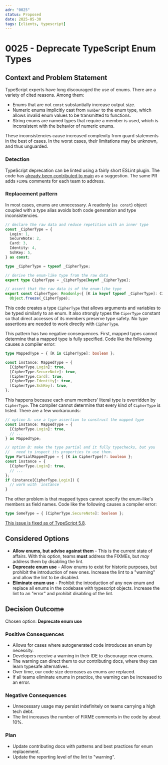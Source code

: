 ```yaml
---
adr: "0025"
status: Proposed
date: 2025-05-30
tags: [clients, typescript]
---
```


# 0025 - Deprecate TypeScript Enum Types

<AdrTable frontMatter={frontMatter}></AdrTable>

## Context and Problem Statement

TypeScript experts have long discouraged the use of enums. There are a variety of cited reasons.
Among them:

- Enums that are not `const` substantially increase output size.
- Numeric enums implicitly cast from `number` to the enum type, which allows invalid enum values to
  be transmitted to functions.
- String enums are named types that require a member is used, which is inconsistent with the
  behavior of numeric enums.

These inconsistencies cause increased complexity from guard statements in the best of cases. In the
worst cases, their limitations may be unknown, and thus unguarded.

### Detection

TypeScript deprecation can be linted using a fairly short ESLint plugin. The code has [already been
contributed to main][no-enum-lint] as a suggestion. The same PR adds `FIXME` comments for each team
to address.

### Replacement pattern

In most cases, enums are unnecessary. A readonly (`as const`) object coupled with a type alias
avoids both code generation and type inconsistencies.

```ts
// declare the raw data and reduce repetition with an inner type
const _CipherType = {
  Login: 1,
  SecureNote: 2,
  Card: 3,
  Identity: 4,
  SshKey: 5,
} as const;

type _CipherType = typeof _CipherType;

// derive the enum-like type from the raw data
export type CipherType = _CipherType[keyof _CipherType];

// assert that the raw data is of the enum-like type
export const CipherType: Readonly<{ [K in keyof typeof _CipherType]: CipherType }> =
  Object.freeze(_CipherType);
```

This code creates a type `CipherType` that allows arguments and variables to be typed similarly to
an enum. It also strongly types the `CiperType` constant so that direct accesses of its members
preserve type safety. No type assertions are needed to work directly with `CipherType`.

This pattern has two negative consequences. First, mapped types cannot determine that a mapped type
is fully specified. Code like the following causes a compiler error:

```ts
type MappedType = { [K in CipherType]: boolean };

const instance: MappedType = {
  [CipherType.Login]: true,
  [CipherType.SecureNote]: true,
  [CipherType.Card]: true,
  [CipherType.Identity]: true,
  [CipherType.SshKey]: true,
};
```

This happens because each enum members' literal type is overridden by `CipherType`. The compiler
cannot determine that every kind of `CipherType` is listed. There are a few workarounds:

```ts
// option A: use a type assertion to construct the mapped type
const instance: MappedType = {
  [CipherType.Login]: true,
  // ...
} as MappedType;

// option B: make the type partial and it fully typechecks, but you
//   need to inspect its properties to use them.
type PartialMappedType = { [K in CipherType]?: boolean };
const instance = {
  [CipherType.Login]: true,
  // ...
};
if (instance[CipherType.Login]) {
  // work with `instance`
}
```

The other problem is that mapped types cannot specify the enum-like's members as field names. Code
like the following causes a compiler error:

```ts
type SomeType = { [CipherType.SecureNote]: boolean };
```

[This issue is fixed as of TypeScript 5.8](no-member-fields-fixed).

## Considered Options

- **Allow enums, but advise against them** - This is the current state of affairs. With this option,
  teams **must** address the FIXMEs, but _may_ address them by disabling the lint.
- **Deprecate enum use** - Allow enums to exist for historic purposes, but prohibit the introduction
  of new ones. Increase the lint to a "warning" and allow the lint to be disabled.
- **Eliminate enum use** - Prohibit the introduction of any new enum and replace all enums in the
  codebase with typescript objects. Increase the lint to an "error" and prohibit disabling of the
  lint.

## Decision Outcome

Chosen option: **Deprecate enum use**

### Positive Consequences

- Allows for cases where autogenerated code introduces an enum by necessity.
- Developers receive a warning in their IDE to discourage new enums.
- The warning can direct them to our contributing docs, where they can learn typesafe alternatives.
- Over time, our code size decreases as enums are replaced.
- If all teams eliminate enums in practice, the warning can be increased to an error.

### Negative Consequences

- Unnecessary usage may persist indefinitely on teams carrying a high tech debt.
- The lint increases the number of FIXME comments in the code by about 10%.

### Plan

- Update contributing docs with patterns and best practices for enum replacement.
- Update the reporting level of the lint to "warning".

[no-enum-lint]: https://github.com/bitwarden/clients/blob/main/libs/eslint/platform/no-enums.mjs
[no-member-fields-fixed]:
  https://devblogs.microsoft.com/typescript/announcing-typescript-5-8-beta/#preserved-computed-property-names-in-declaration-files
